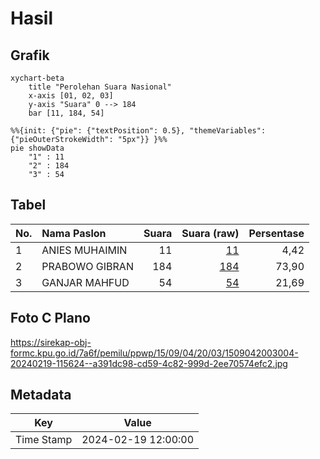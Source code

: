 # Hasil

## Grafik

```mermaid
xychart-beta
    title "Perolehan Suara Nasional"
    x-axis [01, 02, 03]
    y-axis "Suara" 0 --> 184
    bar [11, 184, 54]
```

```mermaid
%%{init: {"pie": {"textPosition": 0.5}, "themeVariables": {"pieOuterStrokeWidth": "5px"}} }%%
pie showData
    "1" : 11
    "2" : 184
    "3" : 54
```

## Tabel

| No. | Nama Paslon    | Suara | Suara (raw) | Persentase |
|:--- |:-------------- | -----:| -----------:| ----------:|
| 1   | ANIES MUHAIMIN | 11    | [11][p-1]   | 4,42       |
| 2   | PRABOWO GIBRAN | 184   | [184][p-2]  | 73,90      |
| 3   | GANJAR MAHFUD  | 54    | [54][p-3]   | 21,69      |


[p-1]: https://github.com/gigit-pemilu/pemilu-2024/blob/main/pilpres/hitung-suara/sub/15-jambi/sub/09-tebo/sub/04-rimbo-bujang/sub/2003-rimbo-mulyo/sub/004-tps/sub/paslon-1.txt
[p-2]: https://github.com/gigit-pemilu/pemilu-2024/blob/main/pilpres/hitung-suara/sub/15-jambi/sub/09-tebo/sub/04-rimbo-bujang/sub/2003-rimbo-mulyo/sub/004-tps/sub/paslon-2.txt
[p-3]: https://github.com/gigit-pemilu/pemilu-2024/blob/main/pilpres/hitung-suara/sub/15-jambi/sub/09-tebo/sub/04-rimbo-bujang/sub/2003-rimbo-mulyo/sub/004-tps/sub/paslon-3.txt

## Foto C Plano

https://sirekap-obj-formc.kpu.go.id/7a6f/pemilu/ppwp/15/09/04/20/03/1509042003004-20240219-115624--a391dc98-cd59-4c82-999d-2ee70574efc2.jpg


## Metadata

| Key        | Value               |
| ---------- | ------------------- |
| Time Stamp | 2024-02-19 12:00:00 |



